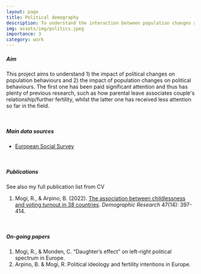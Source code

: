 ```yaml
---
layout: page
title: Political demography
description: To understand the interaction between population changes and political behaviours
img: assets/img/politics.jpeg
importance: 3
category: work
---
```


##### **Aim**

This project aims to understand 1) the impact of political changes on population behaviours and 2) the impact of population changes on political behaviours. The first one has been paid significant attention and thus has plenty of previous research, such as how parental leave associates couple's relationship/further fertility, whilst the latter one has received less attention so far in the field.

<br />

##### **Main data sources**

- [European Social Survey](https://www.europeansocialsurvey.org/)

<br />

##### **Publications**

See also my full publication list from CV
1. Mogi, R., & Arpino, B. (2022). [The association between childlessness and voting turnout in 38 countries](https://www.demographic-research.org/volumes/vol47/14/). *Demographic Research* 47(14): 397-414.

<br />

##### **On-going papers**

1. Mogi, R., & Monden, C. “Daughter’s effect” on left-right political spectrum in Europe.
2. Arpino, B. & Mogi, R. Political ideology and fertility intentions in Europe.
